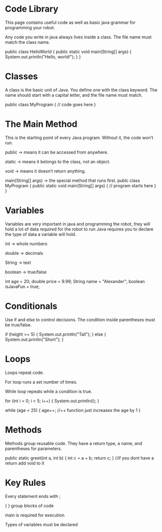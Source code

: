 # Code Library


This page contains useful code as well as basic java grammar for programming your robot.

Any code you write in java always lives inside a class. The file name must match the class name. 

public class HelloWorld {
    public static void main(String[] args) {
        System.out.println("Hello, world!");
    }
}

# Classes

A class is the basic unit of Java. You define one with the class keyword. The name should start with a capital letter, and the file name must match.

public class MyProgram {
    // code goes here
}

# The Main Method

This is the starting point of every Java program. Without it, the code won’t run.

public → means it can be accessed from anywhere.

static → means it belongs to the class, not an object.

void → means it doesn’t return anything.

main(String[] args) → the special method that runs first.
publc class MyProgram {
  public static void main(String[] args) {
      // program starts here
  }
}
# Variables
Variables are very important in java and programming the robot, they will hold a lot of data required for the robot to run 
Java requires you to declare the type of data a variable will hold.

int → whole numbers

double → decimals

String → text

boolean → true/false

int age = 20;
double price = 9.99;
String name = "Alexander";
boolean isJavaFun = true;

# Conditionals

Use if and else to control decisions. The condition inside parentheses must be true/false.

if (height >= 5) {
    System.out.println("Tall");
} else {
    System.out.println("Short");
}

# Loops

Loops repeat code.

For loop runs a set number of times.

While loop repeats while a condition is true.

for (int i = 0; i < 5; i++) {
    System.out.println(i);
}

while (age < 25) {
    age++;
    //++ function just increases the age by 1
}

# Methods

Methods group reusable code. They have a return type, a name, and parentheses for parameters.

public static greet(int a, int b) {
    int c = a + b;
    return c;
}
//if you dont have a return add void to it

# Key Rules

Every statement ends with ;

{ } group blocks of code

main is required for execution

Types of variables must be declared

